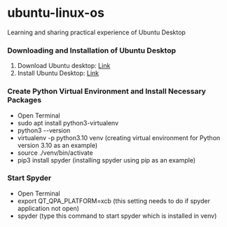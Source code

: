 # ubuntu-linux-os
Learning and sharing practical experience of Ubuntu Desktop

### Downloading and Installation of Ubuntu Desktop
1. Download Ubuntu desktop: [Link](https://ubuntu.com/#download)
2. Install Ubuntu Desktop: [Link](https://ubuntu.com/tutorials/install-ubuntu-desktop#1-overview)

### Create Python Virtual Environment and Install Necessary Packages
- Open Terminal
- sudo apt install python3-virtualenv
- python3 --version
- virtualenv -p python3.10 venv (creating virtual environment for Python version 3.10 as an example)
- source ./venv/bin/activate
- pip3 install spyder (installing spyder using pip as an example)

### Start Spyder
- Open Terminal
- export QT_QPA_PLATFORM=xcb (this setting needs to do if spyder application not open)
- spyder (type this command to start spyder which is installed in venv)
